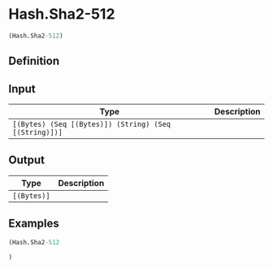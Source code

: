 # Hash.Sha2-512

```clojure
(Hash.Sha2-512)
```

## Definition


## Input
| Type | Description |
|------|-------------|
| `[(Bytes) (Seq [(Bytes)]) (String) (Seq [(String)])]` |  |


## Output
| Type | Description |
|------|-------------|
| `[(Bytes)]` |  |


## Examples

```clojure
(Hash.Sha2-512

)
```
